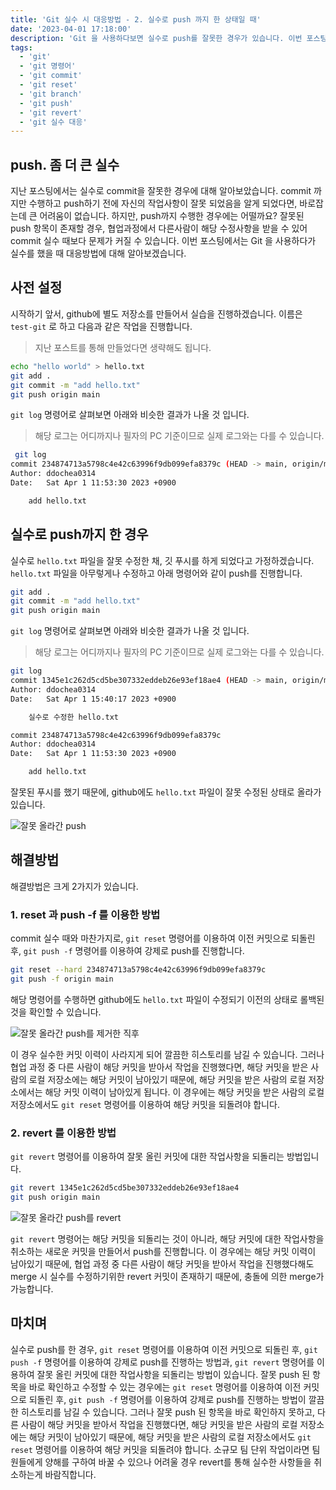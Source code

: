 ```yaml
---
title: 'Git 실수 시 대응방법 - 2. 실수로 push 까지 한 상태일 때'
date: '2023-04-01 17:18:00'
description: 'Git 을 사용하다보면 실수로 push를 잘못한 경우가 있습니다. 이번 포스팅에서는 Git 을 사용하다가 실수를 했을 때 대응방법에 대해 알아보겠습니다.'
tags:
  - 'git'
  - 'git 명령어'
  - 'git commit'
  - 'git reset'
  - 'git branch'
  - 'git push'
  - 'git revert'
  - 'git 실수 대응'
---
```


## push. 좀 더 큰 실수

지난 포스팅에서는 실수로 commit을 잘못한 경우에 대해 알아보았습니다. commit 까지만 수행하고 push하기 전에 자신의 작업사항이 잘못 되었음을 알게 되었다면, 바로잡는데 큰 어려움이 없습니다. 하지만, push까지 수행한 경우에는 어떨까요? 잘못된 push 항목이 존재할 경우, 협업과정에서 다른사람이 해당 수정사항을 받을 수 있어 commit 실수 때보다 문제가 커질 수 있습니다. 이번 포스팅에서는 Git 을 사용하다가 실수를 했을 때 대응방법에 대해 알아보겠습니다.

## 사전 설정

시작하기 앞서, github에 별도 저장소를 만들어서 실습을 진행하겠습니다. 이름은 `test-git` 로 하고 다음과 같은 작업을 진행합니다.

> 지난 포스트를 통해 만들었다면 생략해도 됩니다.

```bash
echo "hello world" > hello.txt
git add .
git commit -m "add hello.txt"
git push origin main
```

`git log` 명령어로 살펴보면 아래와 비슷한 결과가 나올 것 입니다.

> 해당 로그는 어디까지나 필자의 PC 기준이므로 실제 로그와는 다를 수 있습니다.

```bash
 git log
commit 234874713a5798c4e42c63996f9db099efa8379c (HEAD -> main, origin/main)
Author: ddochea0314
Date:   Sat Apr 1 11:53:30 2023 +0900

    add hello.txt
```

## 실수로 push까지 한 경우

실수로 `hello.txt` 파일을 잘못 수정한 채, 깃 푸시를 하게 되었다고 가정하겠습니다.
`hello.txt` 파일을 아무렇게나 수정하고 아래 명령어와 같이 push를 진행합니다.

```bash
git add .
git commit -m "add hello.txt"
git push origin main
```

`git log` 명령어로 살펴보면 아래와 비슷한 결과가 나올 것 입니다.

> 해당 로그는 어디까지나 필자의 PC 기준이므로 실제 로그와는 다를 수 있습니다.

```bash
git log
commit 1345e1c262d5cd5be307332eddeb26e93ef18ae4 (HEAD -> main, origin/main)
Author: ddochea0314
Date:   Sat Apr 1 15:40:17 2023 +0900

    실수로 수정한 hello.txt

commit 234874713a5798c4e42c63996f9db099efa8379c
Author: ddochea0314
Date:   Sat Apr 1 11:53:30 2023 +0900

    add hello.txt
```

잘못된 푸시를 했기 때문에, github에도 `hello.txt` 파일이 잘못 수정된 상태로 올라가 있습니다.

![잘못 올라간 push](/assets/images/git-%EC%8B%A4%EC%88%98%EC%8B%9C-%EB%8C%80%EC%9D%91%EB%B0%A9%EB%B2%95-2_1.png)

## 해결방법

해결방법은 크게 2가지가 있습니다.

### 1. reset 과 push -f 를 이용한 방법

commit 실수 때와 마찬가지로, `git reset` 명령어를 이용하여 이전 커밋으로 되돌린 후, `git push -f` 명령어를 이용하여 강제로 push를 진행합니다.

```bash
git reset --hard 234874713a5798c4e42c63996f9db099efa8379c
git push -f origin main
```

해당 명령어를 수행하면 github에도 `hello.txt` 파일이 수정되기 이전의 상태로 롤백된 것을 확인할 수 있습니다.

![잘못 올라간 push를 제거한 직후](/assets/images/git-%EC%8B%A4%EC%88%98%EC%8B%9C-%EB%8C%80%EC%9D%91%EB%B0%A9%EB%B2%95-2_2.png)

이 경우 실수한 커밋 이력이 사라지게 되어 깔끔한 히스토리를 남길 수 있습니다. 그러나 협업 과정 중 다른 사람이 해당 커밋을 받아서 작업을 진행했다면, 해당 커밋을 받은 사람의 로컬 저장소에는 해당 커밋이 남아있기 때문에, 해당 커밋을 받은 사람의 로컬 저장소에서는 해당 커밋 이력이 남아있게 됩니다. 이 경우에는 해당 커밋을 받은 사람의 로컬 저장소에서도 `git reset` 명령어를 이용하여 해당 커밋을 되돌려야 합니다.

### 2. revert 를 이용한 방법

`git revert` 명령어를 이용하여 잘못 올린 커밋에 대한 작업사항을 되돌리는 방법입니다.

```bash
git revert 1345e1c262d5cd5be307332eddeb26e93ef18ae4
git push origin main
```

![잘못 올라간 push를 revert](/assets/images/git-%EC%8B%A4%EC%88%98%EC%8B%9C-%EB%8C%80%EC%9D%91%EB%B0%A9%EB%B2%95-2_3.png)

`git revert` 명령어는 해당 커밋을 되돌리는 것이 아니라, 해당 커밋에 대한 작업사항을 취소하는 새로운 커밋을 만들어서 push를 진행합니다. 이 경우에는 해당 커밋 이력이 남아있기 때문에, 협업 과정 중 다른 사람이 해당 커밋을 받아서 작업을 진행했다해도 merge 시 실수를 수정하기위한 revert 커밋이 존재하기 때문에, 충돌에 의한 merge가 가능합니다.

## 마치며

실수로 push를 한 경우, `git reset` 명령어를 이용하여 이전 커밋으로 되돌린 후, `git push -f` 명령어를 이용하여 강제로 push를 진행하는 방법과, `git revert` 명령어를 이용하여 잘못 올린 커밋에 대한 작업사항을 되돌리는 방법이 있습니다. 잘못 push 된 항목을 바로 확인하고 수정할 수 있는 경우에는 `git reset` 명령어를 이용하여 이전 커밋으로 되돌린 후, `git push -f` 명령어를 이용하여 강제로 push를 진행하는 방법이 깔끔한 히스토리를 남길 수 있습니다. 그러나 잘못 push 된 항목을 바로 확인하지 못하고, 다른 사람이 해당 커밋을 받아서 작업을 진행했다면, 해당 커밋을 받은 사람의 로컬 저장소에는 해당 커밋이 남아있기 때문에, 해당 커밋을 받은 사람의 로컬 저장소에서도 `git reset` 명령어를 이용하여 해당 커밋을 되돌려야 합니다. 소규모 팀 단위 작업이라면 팀원들에게 양해를 구하여 바꿀 수 있으나 어려울 경우 revert를 통해 실수한 사항들을 취소하는게 바람직합니다.

